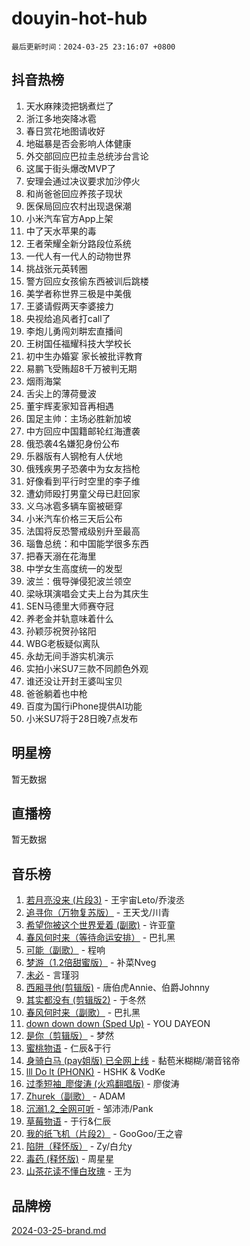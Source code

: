# douyin-hot-hub

`最后更新时间：2024-03-25 23:16:07 +0800`

## 抖音热榜

1. 天水麻辣烫把锅煮烂了
1. 浙江多地突降冰雹
1. 春日赏花地图请收好
1. 地磁暴是否会影响人体健康
1. 外交部回应巴拉圭总统涉台言论
1. 这属于街头爆改MVP了
1. 安理会通过决议要求加沙停火
1. 和尚爸爸回应养孩子现状
1. 医保局回应农村出现退保潮
1. 小米汽车官方App上架
1. 中了天水苹果的毒
1. 王者荣耀全新分路段位系统
1. 一代人有一代人的动物世界
1. 挑战张元英转圈
1. 警方回应女孩偷东西被训后跳楼
1. 美学者称世界三极是中美俄
1. 王婆请假两天李婆接力
1. 央视给追风者打call了
1. 李炮儿勇闯刘畊宏直播间
1. 王树国任福耀科技大学校长
1. 初中生办婚宴 家长被批评教育
1. 易鹏飞受贿超8千万被判无期
1. 烟雨海棠
1. 舌尖上的薄荷曼波
1. 董宇辉麦家知音再相遇
1. 国足主帅：主场必胜新加坡
1. 中方回应中国籍邮轮红海遭袭
1. 俄恐袭4名嫌犯身份公布
1. 乐器版有人钢枪有人伏地
1. 俄残疾男子恐袭中为女友挡枪
1. 好像看到平行时空里的李子维
1. 遭幼师殴打男童父母已赶回家
1. 义乌冰雹多辆车窗被砸穿
1. 小米汽车价格三天后公布
1. 法国将反恐警戒级别升至最高
1. 瑙鲁总统：和中国能学很多东西
1. 把春天溺在花海里
1. 中学女生高度统一的发型
1. 波兰：俄导弹侵犯波兰领空
1. 梁咏琪演唱会丈夫上台为其庆生
1. SEN马德里大师赛夺冠
1. 养老金并轨意味着什么
1. 孙颖莎祝贺孙铭阳
1. WBG老板疑似离队
1. 永劫无间手游实机演示
1. 实拍小米SU7三款不同颜色外观
1. 谁还没让开封王婆叫宝贝
1. 爸爸躺着也中枪
1. 百度为国行iPhone提供AI功能
1. 小米SU7将于28日晚7点发布

## 明星榜

暂无数据

## 直播榜

暂无数据

## 音乐榜

1. [若月亮没来 (片段3)](https://sf5-hl-cdn-tos.douyinstatic.com/obj/tos-cn-ve-2774/okfyEUsGW1B1ovJi5JiN9IjvAT2lMwA054GoEB) - 王宇宙Leto/乔浚丞
1. [追寻你（万物复苏版）](https://sf5-hl-cdn-tos.douyinstatic.com/obj/tos-cn-ve-2774/oYeAZJsbjIDit9APmBg8u6uDUQnHmoCf3gbo74) - 王天戈/川青
1. [希望你被这个世界爱着 (副歌)](https://sf3-cdn-tos.douyinstatic.com/obj/tos-cn-ve-2774/oUHCmWQfZlE3QQBKBeD8rCFLpJzPgCpImhsxMt) - 许亚童
1. [春风何时来（等待命运安排）](https://sf6-cdn-tos.douyinstatic.com/obj/tos-cn-ve-2774/oICBNbD3gelMfB4WgiD1KI2jQtXZE2FgHLwtsl) - 巴扎黑
1. [可能（副歌）](https://sf5-hl-cdn-tos.douyinstatic.com/obj/tos-cn-ve-2774/cde1731888894259b333569393c2fb51) - 程响
1. [梦游（1.2倍甜蜜版）](https://sf5-hl-cdn-tos.douyinstatic.com/obj/tos-cn-ve-2774/o4gyAUm8hwufoEABmwVIiQtHsFuGzAEEWtNMzo) - 补菜Nveg
1. [未必](https://sf5-hl-cdn-tos.douyinstatic.com/obj/tos-cn-ve-2774/ogntQMFnKQDZUgTCYuJgfLEtleYZZFxBQqhhFB) - 言瑾羽
1. [西厢寻他(剪辑版)](https://sf6-cdn-tos.douyinstatic.com/obj/tos-cn-ve-2774/oUsAVfAQKlRNxEv5qxvIB8o5qmIWUcXbzJKJhw) - 唐伯虎Annie、伯爵Johnny
1. [其实都没有 (剪辑版2)](https://sf5-hl-cdn-tos.douyinstatic.com/obj/tos-cn-ve-2774/oEBNQenHZtBhxYjGgUDQk0BCHTigQafgFlbQ7k) - 于冬然
1. [春风何时来（副歌）](https://sf3-cdn-tos.douyinstatic.com/obj/tos-cn-ve-2774/ow7tbAiAWI2giBUrmu0hMMh3UYP3ZXdbDYiXd) - 巴扎黑
1. [down down down (Sped Up)](https://sf5-hl-cdn-tos.douyinstatic.com/obj/tos-cn-ve-2774/ow80iABiXIO9DsFwK6WeZKMaJRi3BPJAotDy8m) - YOU DAYEON
1. [是你（剪辑版）](https://sf5-hl-cdn-tos.douyinstatic.com/obj/tos-cn-ve-2774/46019dae783c4c969944217fe1cfafc4) - 梦然
1. [蜜桃物语](https://sf3-cdn-tos.douyinstatic.com/obj/tos-cn-ve-2774/oIhOSCZtIACtYU4XQkngiW9kCBfVD1Fz9IYeqL) - 仁辰&于行
1. [身骑白马 (pay姐版) 已全网上线](https://sf3-cdn-tos.douyinstatic.com/obj/tos-cn-ve-2774/oQLO5ZgLsFkaDhdIIveF2zUCgfweY0gWaH4AQG) - 黏苞米糊糊/潮音铭帝
1. [lll Do lt (PHONK)](https://sf5-hl-cdn-tos.douyinstatic.com/obj/tos-cn-ve-2774/osfNbddrZl4hIgEDk6kFftBDBJ1X8MZxH1QCOB) - HSHK & VodKe
1. [过季短袖_廖俊涛 (火鸡翻唱版)](https://sf6-cdn-tos.douyinstatic.com/obj/tos-cn-ve-2774/ogQVJl0tRBKxQgZji7YClFEBrVDeHpPTWfCZbQ) - 廖俊涛
1. [Zhurek（副歌）](https://sf3-cdn-tos.douyinstatic.com/obj/tos-cn-ve-2774/ooQm8FBZQDlf0btEYgVpCcSCQfrdJGBEKZYBGS) - ADAM
1. [沉溺1.2_全网可听](https://sf5-hl-cdn-tos.douyinstatic.com/obj/tos-cn-ve-2774/ok2QoiBqsWAX9McZmWiI9gAB0EzwD4Xj6yfmtH) - 邹沛沛/Pank
1. [草莓物语](https://sf3-cdn-tos.douyinstatic.com/obj/tos-cn-ve-2774/okynhJ7jEAIIZBfsLgYMEI8QC3WbQNN66RKzhT) - 于行&仁辰
1. [我的纸飞机（片段2）](https://sf5-hl-cdn-tos.douyinstatic.com/obj/tos-cn-ve-2774/oM2ZrKcg2CD5AeRB2gkeXOFB1IxAGJdZPazYHf) - GooGoo/王之睿
1. [陷阱（释怀版）](https://sf5-hl-cdn-tos.douyinstatic.com/obj/tos-cn-ve-2774/oE8C21LeZrzKLDFfQYgMzx4GAIHageG5IzayY7) - Zy/白允y
1. [毒药 (释怀版)](https://sf3-cdn-tos.douyinstatic.com/obj/tos-cn-ve-2774/oYILMEAzspdZBIzy4frJNB8ZHPHWAhiwowd4Ad) - 周星星
1. [山茶花读不懂白玫瑰](https://sf6-cdn-tos.douyinstatic.com/obj/tos-cn-ve-2774/osfn8B7DktrRHEPJgPCfDbw7QDQEkwC16BxZg9) - 王为

## 品牌榜

[2024-03-25-brand.md](2024-03-25-brand.md)
